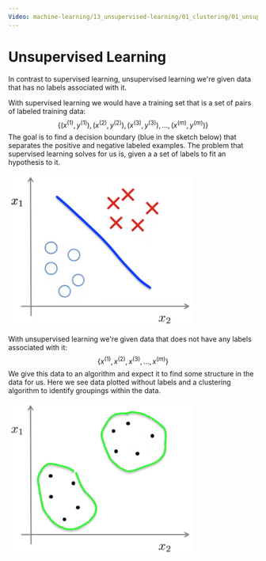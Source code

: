 ```yaml
---
Video: machine-learning/13_unsupervised-learning/01_clustering/01_unsupervised-learning-introduction.mp4
---
```


# Unsupervised Learning

In contrast to supervised learning, unsupervised learning we're given data that has no labels associated with it.

With supervised learning we would have a training set that is a set of pairs of labeled training data:
$$
\{(x^{(1)}, y^{(1)}), (x^{(2)}, y^{(2)}), (x^{(3)}, y^{(3)}), ..., (x^{(m)}, y^{(m)})\}
$$
The goal is to find a decision boundary (blue in the sketch below) that separates the positive and negative labeled examples. The problem that supervised learning solves for us is, given a a set of labels to fit an hypothesis to it.

![](00-unsupervised-learning.assets/image-20210527133858784.png)

With unsupervised learning we're given data that does not have any labels associated with it:
$$
\{x^{(1)}, x^{(2)}, x^{(3)}, ..., x^{(m)}\}
$$
We give this data to an algorithm and expect it to find some structure in the data for us. Here we see data plotted without labels and a clustering algorithm to identify groupings within the data.

![](00-unsupervised-learning.assets/image-20210527134552260.png)

